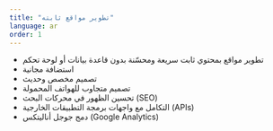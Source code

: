 ```yaml
---
title: "تطوير مواقع ثابته"
language: ar
order: 1
---
```


- تطوير مواقع بمحتوي ثابت سريعة ومحسّنة بدون قاعدة بيانات أو لوحة تحكم
- استضافة مجانية
- تصميم مخصص وحديث
- تصميم متجاوب للهواتف المحمولة
- تحسين الظهور في محركات البحث (SEO)
- التكامل مع واجهات برمجة التطبيقات الخارجية (APIs)
- دمج جوجل أناليتكس (Google Analytics)
